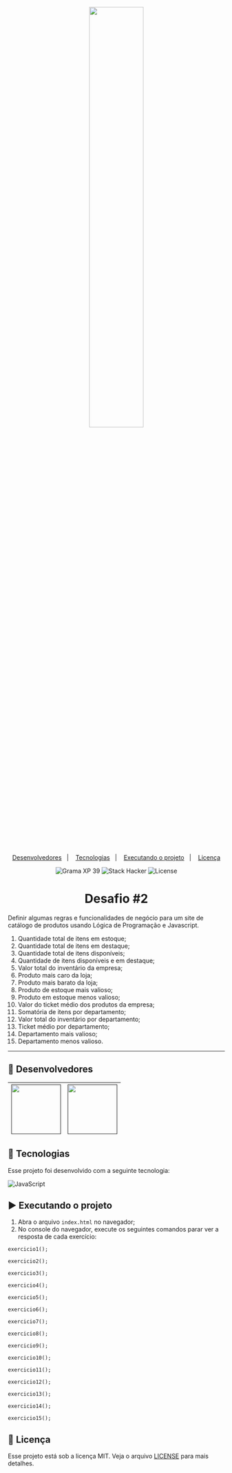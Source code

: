 <p align="center">
  <img src="https://github.com/scillapinheiro/gama_academy_desafio-1/blob/main/logo-gama-academy.png" width="50%">
</p>

<p align="center">
  <a href="#-desenvolvedores">Desenvolvedores</a>&nbsp;&nbsp;&nbsp;|&nbsp;&nbsp;&nbsp;
  <a href="#-tecnologias">Tecnologias</a>&nbsp;&nbsp;&nbsp;|&nbsp;&nbsp;&nbsp;
  <a href="#-executando-o-projeto">Executando o projeto</a>&nbsp;&nbsp;&nbsp;|&nbsp;&nbsp;&nbsp;
  <a href="#-licença">Licença</a>
</p>

<p align="center">
  <img alt="Grama XP 39" src="https://img.shields.io/static/v1?label=xp&message=39&color=success&labelColor=grey">
  
  <img alt="Stack Hacker" src="https://img.shields.io/static/v1?label=stack&message=hacker&color=success&labelColor=grey">
  
  <img alt="License" src="https://img.shields.io/static/v1?label=license&message=MIT&color=success&labelColor=grey">
</p>

<h1 align="center">Desafio #2</h1>

Definir algumas regras e funcionalidades de negócio para um site de catálogo de produtos usando Lógica de Programação e Javascript.
1. Quantidade total de itens em estoque;
2. Quantidade total de itens em destaque;
3. Quantidade total de itens disponíveis;
4. Quantidade de itens disponíveis e em destaque;
5. Valor total do inventário da empresa;
6. Produto mais caro da loja;
7. Produto mais barato da loja;
8. Produto de estoque mais valioso;
9. Produto em estoque menos valioso;
10. Valor do ticket médio dos produtos da empresa;
11. Somatória de itens por departamento;
12. Valor total do inventário por departamento;
13. Ticket médio por departamento;
14. Departamento mais valioso;
15. Departamento menos valioso.
---

## :green_heart: Desenvolvedores

[<img src="" width=115> <br> <sub>  </sub>]() | [<img src="" width=115> <br> <sub>  </sub>]() |
| :---: | :---: |

## :rocket: Tecnologias

Esse projeto foi desenvolvido com a seguinte tecnologia:

![JavaScript](https://img.shields.io/badge/javascript-%23323330.svg?style=for-the-badge&logo=javascript&logoColor=%23F7DF1E)

## :arrow_forward: Executando o projeto
1. Abra o arquivo ``index.html`` no navegador;
2. No console do navegador, execute os seguintes comandos parar ver a resposta de cada exercício:
```
exercicio1();
```
```
exercicio2();
```
```
exercicio3();
```
```
exercicio4();
```
```
exercicio5();
```
```
exercicio6();
```
```
exercicio7();
```
```
exercicio8();
```
```
exercicio9();
```
```
exercicio10();
```
```
exercicio11();
```
```
exercicio12();
```
```
exercicio13();
```
```
exercicio14();
```
```
exercicio15();
```

## :pencil: Licença

Esse projeto está sob a licença MIT. Veja o arquivo [LICENSE](LICENSE.md) para mais detalhes.
